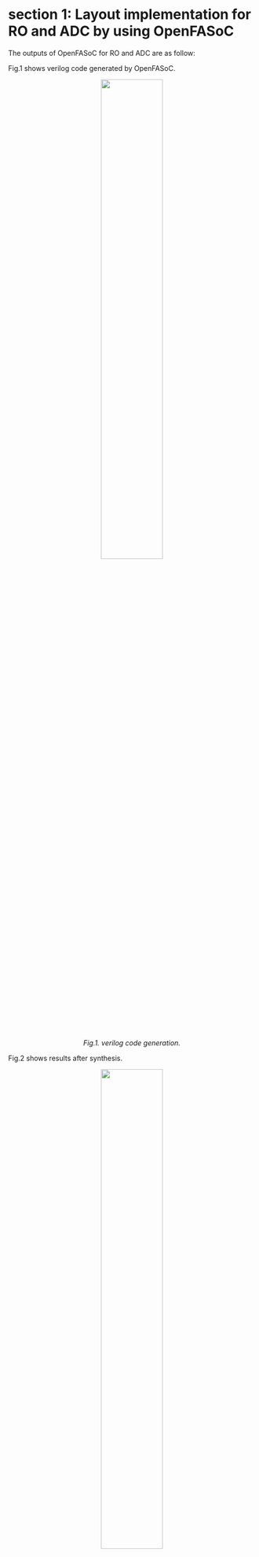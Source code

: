 # section 1: Layout implementation for RO and ADC by using OpenFASoC

The outputs of OpenFASoC for RO and ADC are as follow:<br>

Fig.1 shows verilog code generated by OpenFASoC.
<p align="center">
 <img src="https://user-images.githubusercontent.com/38715276/225945744-8e7744b9-4d88-44ef-9561-9d93088903a1.PNG"  style="width:50%"/>
    <br>
    <em>Fig.1. verilog code generation.</em>
</p>

Fig.2 shows results after synthesis.
<p align="center">
 <img src="https://user-images.githubusercontent.com/38715276/225946470-cc9de8db-246c-4745-8e6b-7e5f50ba5240.PNG"  style="width:50%"/>
    <br>
    <em>Fig.2. the result of synthesis.</em>
</p>

Fig.3 illustrates results for floorplan.
<p align="center">
 <img src="https://user-images.githubusercontent.com/38715276/226011873-cb524de6-efff-44fa-83a0-4247c1c5b0b9.PNG"  style="width:50%"/>
    <br>
    <em>Fig.3. the result of floorplan.</em>
</p>

I face an error in placement step.
